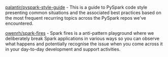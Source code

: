 [palantir/pyspark-style-guide](https://github.com/palantir/pyspark-style-guide) - This is a guide to PySpark code style presenting common situations and the associated best practices based on the most frequent recurring topics across the PySpark repos we've encountered.

[owenrh/spark-fires](https://github.com/owenrh/spark-fires) - Spark fires is a anti-pattern playground where we deliberately break Spark applications in various ways so you can observe what happens and potentially recognise the issue when you come across it in your day-to-day development and support activities.
